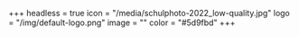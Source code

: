 +++
headless = true
icon = "/media/schulphoto-2022_low-quality.jpg"
logo = "/img/default-logo.png"
image = ""
color = "#5d9fbd"
+++

